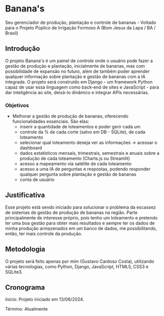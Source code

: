 # Banana's
 Seu gerenciador de produção, plantação e controle de bananas - Voltado para o Projeto Púplico de Irrigação Formoso A (Bom Jesus da Lapa / BA / Brasil)

## Introdução

O projeto Banana's é um painel de controle onde o usuário pode fazer a gestão de produção e plantação, inicialmente de bananas, mas com possibilidade de expansão no futuro, além de também poder aprender qualquer informação sobre plantação e gestão de bananas com a IA integrada. O projeto será construído em Django - um framework Python capaz de usar essa linguagem como back-end de sites e JavaScript - para dar inteligência ao site, deixá-lo dinâmico e integrar APIs necessárias.

### Objetivos

- Melhorar a gestão de produção de bananas, oferecendo funcionalidades essenciais. São elas:
    - inserir a quantidade de loteamentos e poder gerir cada um
    - controle da % de cada corte (salvo em DB - SQLite), de cada loteamento
    - selecionar qual loteamento deseja ver as informações → acessar o dashboard
    - dados estatísticos mensais, trimestrais, semestrais e anuais sobre a produção de cada loteamento (Charts.js ou Streamlit)
    - acesso a mapeamento via satélite de cada loteamento
    - acesso a uma IA de perguntas e respostas, podendo responder qualquer pergunta sobre plantação e gestão de bananas
    - conta de usuário

## Justificativa

Esse projeto está sendo iniciado para solucionar o problema da escassez de sistemas de gestão de produção de bananas na região. Parte principalmente de interesse próprio, pois tenho um loteamento e pretendo ter uma boa gestão para obter mais resultados e sempre ter os dados de minha produção armazenados em um banco de dados, me possibilitando, então, ter mais controle da produção.

## Metodologia

O projeto será feito apenas por mim (Gustavo Cardoso Costa), utilizando várias tecnologias, como Python, Django, JavaScript, HTML5, CSS3 e SQLite3.

## Cronograma

Inicio: Projeto iniciado em 13/06/2024.

Término: Atualmente
